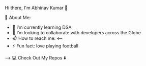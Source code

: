 
Hi there, I'm Abhinav Kumar 👋

💫 About Me:

- 🌱 I’m currently learning DSA
- 👯 I’m looking to collaborate with developers across the Globe 
- 📫 How to reach me: <--
- ⚡ Fun fact: love playing football

-->
💻 Check Out My Repos ⬇️

